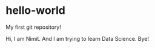 # hello-world
My first git repository!

Hi, I am Nimit. And I am trying to learn Data Science. 
Bye!
